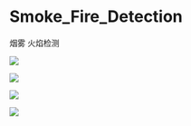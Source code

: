 # Smoke_Fire_Detection
烟雾 火焰检测

![](https://github.com/zk2ly/Smoke_Fire_Detection/blob/main/README_IMG/001.png)

![](https://github.com/zk2ly/Smoke_Fire_Detection/blob/main/README_IMG/002.png)

![](https://github.com/zk2ly/Smoke_Fire_Detection/blob/main/README_IMG/003.png)

![](https://github.com/zk2ly/Smoke_Fire_Detection/blob/main/README_IMG/004.png)
